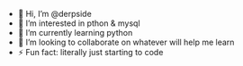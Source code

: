 - 👋 Hi, I’m @derpside
- 👀 I’m interested in pthon & mysql
- 🌱 I’m currently learning python
- 💞️ I’m looking to collaborate on whatever will help me learn
- ⚡ Fun fact: literally just starting to code

<!---
derpside/derpside is a ✨ special ✨ repository because its `README.md` (this file) appears on your GitHub profile.
You can click the Preview link to take a look at your changes.
--->
